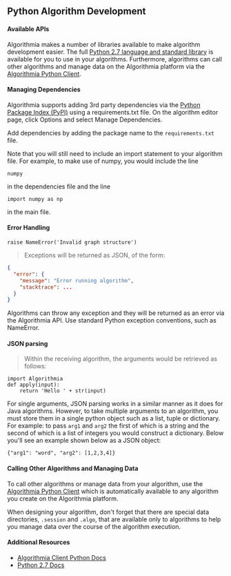 ## Python Algorithm Development

#### Available APIs

Algorithmia makes a number of libraries available to make algorithm development easier.
The full <a href="https://docs.python.org/2.7/">Python 2.7 language and standard library</a>
is available for you to use in your algorithms. Furthermore, algorithms can call other algorithms and manage data on the Algorithmia platform
via the <a href="http://developers.algorithmia.com/clients/python/">Algorithmia Python Client</a>.

#### Managing Dependencies

Algorithmia supports adding 3rd party dependencies via the <a href="https://pypi.python.org/pypi">Python Package Index (PyPI)</a> using a requirements.txt file. On the algorithm editor page, click Options and select Manage Dependencies.

Add dependencies by adding the package name to the `requirements.txt` file.

Note that you will still need to include an import statement to your algorithm file. For example, to make use of numpy, you would include the line

`numpy`

in the dependencies file and the line

`import numpy as np`

in the main file.

#### Error Handling

```
raise NameError('Invalid graph structure')
```

> Exceptions will be returned as JSON, of the form:

```json
{
  "error": {
    "message": "Error running algorithm",
    "stacktrace": ...
  }
}
```

Algorithms can throw any exception and they will be returned as an error via the Algorithmia API. Use standard Python exception conventions, such as NameError.

#### JSON parsing

> Within the receiving algorithm, the arguments would be retrieved as follows:

```
import Algorithmia
def apply(input):
    return 'Hello ' + str(input)
```

For single arguments, JSON parsing works in a similar manner as it does for Java algorithms. However, to take multiple arguments to an algorithm, you must store them in a single python object such as a list, tuple or dictionary. For example: to pass `arg1` and `arg2` the first of which is a string and the second of which is a list of integers you would construct a dictionary. Below you'll see an example shown below as a JSON object:

`{"arg1": "word", "arg2": [1,2,3,4]}`

#### Calling Other Algorithms and Managing Data

To call other algorithms or manage data from your algorithm, use the [Algorithmia Python Client](#python-client) which is automatically available to any algorithm you create on the Algorithmia platform.

When designing your algorithm, don't forget that there are special data directories, `.session` and `.algo`, that are available only to algorithms to help you manage data over the course of the algorithm execution.

#### Additional Resources

* <a href="http://developers.algorithmia.com/clients/python/">Algorithmia Client Python Docs <i class="fa fa-external-link"></i></a>
* <a href="https://docs.python.org/2.7/">Python 2.7 Docs</a>
